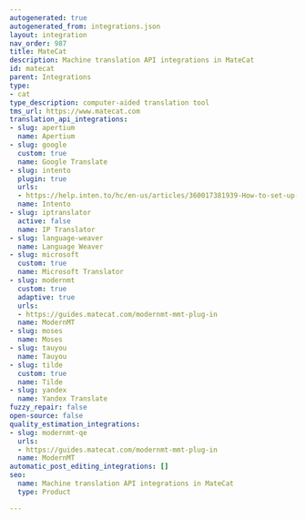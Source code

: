 ```yaml
---
autogenerated: true
autogenerated_from: integrations.json
layout: integration
nav_order: 987
title: MateCat
description: Machine translation API integrations in MateCat
id: matecat
parent: Integrations
type:
- cat
type_description: computer-aided translation tool
tms_url: https://www.matecat.com
translation_api_integrations:
- slug: apertium
  name: Apertium
- slug: google
  custom: true
  name: Google Translate
- slug: intento
  plugin: true
  urls:
  - https://help.inten.to/hc/en-us/articles/360017381939-How-to-set-up-Intento-as-the-MT-engine-in-MateCat
  name: Intento
- slug: iptranslator
  active: false
  name: IP Translator
- slug: language-weaver
  name: Language Weaver
- slug: microsoft
  custom: true
  name: Microsoft Translator
- slug: modernmt
  custom: true
  adaptive: true
  urls:
  - https://guides.matecat.com/modernmt-mmt-plug-in
  name: ModernMT
- slug: moses
  name: Moses
- slug: tauyou
  name: Tauyou
- slug: tilde
  custom: true
  name: Tilde
- slug: yandex
  name: Yandex Translate
fuzzy_repair: false
open-source: false
quality_estimation_integrations:
- slug: modernmt-qe
  urls:
  - https://guides.matecat.com/modernmt-mmt-plug-in
  name: ModernMT
automatic_post_editing_integrations: []
seo:
  name: Machine translation API integrations in MateCat
  type: Product

---
```


